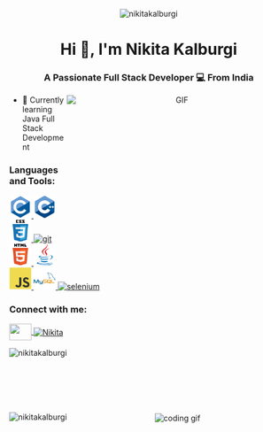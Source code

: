 <p align="center">
  <img src="https://komarev.com/ghpvc/?username=nikitakalburgi&label=Profile%20views&color=0e75b6&style=flat" alt="nikitakalburgi" />
</p>

<h1 align="center">Hi 👋, I'm Nikita Kalburgi</h1>
<h3 align="center">A Passionate <b>Full Stack Developer 💻</b> From India</h3>

<p align="center">
  <img align="right" height="300" width="400" alt="GIF" src="https://media.giphy.com/media/rsUGLKwgSvSxmq1VrZ/giphy.gif">
</p>

- 🌱 Currently learning Java Full Stack Development

<h3 align="left">Languages and Tools:</h3>
<p align="left">
  <a href="https://www.cprogramming.com/" target="_blank" rel="noreferrer">
    <img src="https://raw.githubusercontent.com/devicons/devicon/master/icons/c/c-original.svg" alt="c" width="40" height="40"/>
  </a>
  <a href="https://www.w3schools.com/cpp/" target="_blank" rel="noreferrer">
    <img src="https://raw.githubusercontent.com/devicons/devicon/master/icons/cplusplus/cplusplus-original.svg" alt="cplusplus" width="40" height="40"/>
  </a>
  <a href="https://www.w3schools.com/css/" target="_blank" rel="noreferrer">
    <img src="https://raw.githubusercontent.com/devicons/devicon/master/icons/css3/css3-original-wordmark.svg" alt="css3" width="40" height="40"/>
  </a>
  <a href="https://git-scm.com/" target="_blank" rel="noreferrer">
    <img src="https://www.vectorlogo.zone/logos/git-scm/git-scm-icon.svg" alt="git" width="40" height="40"/>
  </a>
  <a href="https://www.w3.org/html/" target="_blank" rel="noreferrer">
    <img src="https://raw.githubusercontent.com/devicons/devicon/master/icons/html5/html5-original-wordmark.svg" alt="html5" width="40" height="40"/>
  </a>
  <a href="https://www.java.com" target="_blank" rel="noreferrer">
    <img src="https://raw.githubusercontent.com/devicons/devicon/master/icons/java/java-original.svg" alt="java" width="40" height="40"/>
  </a>
  <a href="https://developer.mozilla.org/en-US/docs/Web/JavaScript" target="_blank" rel="noreferrer">
    <img src="https://raw.githubusercontent.com/devicons/devicon/master/icons/javascript/javascript-original.svg" alt="javascript" width="40" height="40"/>
  </a>
  <a href="https://www.mysql.com/" target="_blank" rel="noreferrer">
    <img src="https://raw.githubusercontent.com/devicons/devicon/master/icons/mysql/mysql-original-wordmark.svg" alt="mysql" width="40" height="40"/>
  </a>
  <a href="https://www.selenium.dev" target="_blank" rel="noreferrer">
    <img src="https://raw.githubusercontent.com/detain/svg-logos/780f25886640cef088af994181646db2f6b1a3f8/svg/selenium-logo.svg" alt="selenium" width="40" height="40"/>
  </a>
</p>

<h3 align="left">Connect with me:</h3>
<p align="left">
  <a href="mailto:nikitakalburgi302@gmail.com">
    <img align="center" src="https://simpleicons.org/icons/gmail.svg" height="30" width="40" />
  </a>
  <a href="https://www.linkedin.com/in/nikita-kalburgi/" target="blank">
    <img align="center" src="https://cdn.jsdelivr.net/npm/simple-icons@3.0.1/icons/linkedin.svg" alt="Nikita" height="30" width="40" />
  </a>
</p>

<p align="left">
  <img align="left" src="https://github-readme-stats.vercel.app/api/top-langs?username=nikitakalburgi&show_icons=true&locale=en&layout=compact" alt="nikitakalburgi" />
</p>

<br><br><br><br><br><br>

<p align="left">
  <img align="left" src="https://github-readme-streak-stats.herokuapp.com/?user=nikitakalburgi&" alt="nikitakalburgi" />
</p>

<p align="center">
  <img align="center" src="https://media.giphy.com/media/13HgwGsXF0aiGY/giphy.gif" alt="coding gif" width="400" height="300"/>
</p>

